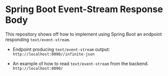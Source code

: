 Spring Boot Event-Stream Response Body
===========================================

This repository shows off how to implement using Spring Boot an endpoint responding `text/event-stream`.

- Endpoint producing `text/event-stream` output: `http://localhost:8090//infinite-json`

- An example of how to read `text/event-stream` from the backend. `http://localhost:8090/`

